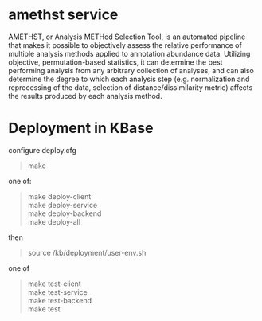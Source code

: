 amethst service
===============

AMETHST, or Analysis METHod Selection Tool, is an automated pipeline that makes it possible to objectively assess the relative performance of multiple analysis methods applied to annotation abundance data. Utilizing objective, permutation-based statistics, it can determine the best performing analysis from any arbitrary collection of analyses, and can also determine the degree to which each analysis step (e.g. normalization and reprocessing of the data, selection of distance/dissimilarity metric) affects the results produced by each analysis method.




Deployment in KBase
===================

configure deploy.cfg



> make<br>

one of:
> make deploy-client<br>
> make deploy-service<br>
> make deploy-backend<br>
> make deploy-all<br>

then
> source /kb/deployment/user-env.sh<br>

one of
> make test-client<br>
> make test-service<br>
> make test-backend<br>
> make test<br>


